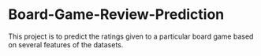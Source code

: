 # Board-Game-Review-Prediction

 This project is to predict the ratings given to a particular board game based on several features of the datasets.
